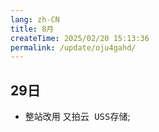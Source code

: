 ```yaml
---
lang: zh-CN
title: 8月
createTime: 2025/02/20 15:13:36
permalink: /update/oju4gahd/
---
```


## 29日
* 整站改用 <kbd>又拍云 USS</kbd>存储;
